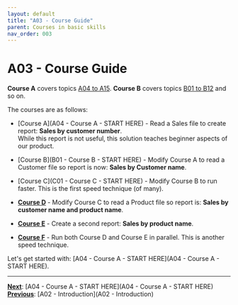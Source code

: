 ```yaml
---
layout: default
title: "A03 - Course Guide"
parent: Courses in basic skills
nav_order: 003
---
```


# A03 - Course Guide

**Course A** covers topics <u>A04 to A15</u>.  **Course B** covers topics <u>B01 to B12</u> and so on.

The courses are as follows:

- [Course A](A04 - Course A - START HERE) - Read a Sales file to create report: **Sales by customer number**.  
  While this report is not useful, this solution teaches beginner aspects of our product.  
  
- [Course B](B01 - Course B - START HERE) - Modify Course A to read a Customer file so report is now: **Sales by Customer name**.
  
- [Course C](C01 - Course C - START HERE) - Modify Course B to run faster.  This is the first speed technique (of many).
  
- **<u>Course D</u>** - Modify Course C to read a Product file so report is: **Sales by customer name and product name**.  
  
- **<u>Course E</u>** - Create a second report: **Sales by product name**.  
  
- **<u>Course F</u>** - Run both Course D and Course E in parallel.  This is another speed technique.
  
Let's get started with: [A04 - Course A - START HERE](A04 - Course A - START HERE).  
  
---
**<u>Next</u>**: [A04 - Course A - START HERE](A04 - Course A - START HERE)   
**<u>Previous</u>**: [A02 - Introduction](A02 - Introduction)  

